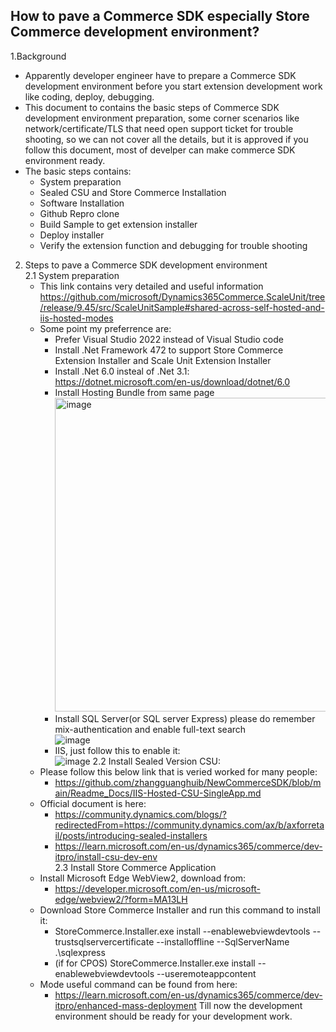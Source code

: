 ## How to pave a Commerce SDK especially Store Commerce development environment?

1.Background<br/>
   * Apparently developer engineer have to prepare a Commerce SDK development environment before you start extension development work like coding,  deploy, debugging.
   * This document to contains the basic steps of Commerce SDK development environment preparation, some corner scenarios like network/certificate/TLS that need open support ticket for trouble shooting,  so we can not cover all the details, but it is approved if you follow this document, most of develper can make commerce SDK  environment ready.
   * The basic steps contains:
       + System preparation
       + Sealed CSU  and Store Commerce Installation
       + Software Installation
       + Github Repro clone
       + Build Sample to get extension installer
       + Deploy installer
       + Verify the extension function and debugging for trouble shooting

2.  Steps to pave a Commerce SDK development environment<br/>
   2.1 System preparation
       + This link contains very detailed and useful information https://github.com/microsoft/Dynamics365Commerce.ScaleUnit/tree/release/9.45/src/ScaleUnitSample#shared-across-self-hosted-and-iis-hosted-modes
       + Some point my preferrence are:
           + Prefer Visual Studio 2022  instead of Visual Studio code
           + Install .Net Framework 472 to support Store Commerce Extension  Installer and Scale Unit Extension Installer
           + Install .Net 6.0 insteal of .Net 3.1:  https://dotnet.microsoft.com/en-us/download/dotnet/6.0
           + Install Hosting Bundle from same page<br/>
           <img width="502" alt="image" src="https://github.com/zhangguanghuib/NewCommerceSDK/assets/14832260/7540e0d1-280c-4875-ba9a-ad0777f57128"><br/>
           + Install SQL Server(or SQL server Express) please do remember mix-authentication and enable full-text search<br/>
               ![image](https://github.com/zhangguanghuib/NewCommerceSDK/assets/14832260/f1094e7b-5238-4305-b2ae-72b75112bef3)<br/>
           + IIS, just follow this to enable it:<br/>
             ![image](https://github.com/zhangguanghuib/NewCommerceSDK/assets/14832260/37f38d6e-6ad1-459b-89d0-fc45f79d11cd)
2.2 Install Sealed Version CSU:<br/>
       * Please follow this below link that is veried worked for many people: <br/>
           + https://github.com/zhangguanghuib/NewCommerceSDK/blob/main/Readme_Docs/IIS-Hosted-CSU-SingleApp.md <br/>
       * Official document is here:<br/>
           + https://community.dynamics.com/blogs/?redirectedFrom=https://community.dynamics.com/ax/b/axforretail/posts/introducing-sealed-installers
           + https://learn.microsoft.com/en-us/dynamics365/commerce/dev-itpro/install-csu-dev-env <br/>
2.3 Install Store Commerce Application<br/>
      * Install Microsoft Edge WebView2, download from:
          + https://developer.microsoft.com/en-us/microsoft-edge/webview2/?form=MA13LH
      * Download Store Commerce Installer and run this command to install it:
          + StoreCommerce.Installer.exe install --enablewebviewdevtools --trustsqlservercertificate --installoffline --SqlServerName .\sqlexpress
          + (if for CPOS) StoreCommerce.Installer.exe install --enablewebviewdevtools --useremoteappcontent
      * Mode useful command can be found from here:
          + https://learn.microsoft.com/en-us/dynamics365/commerce/dev-itpro/enhanced-mass-deployment
      Till now the development environment should be ready for your development work.    

          

